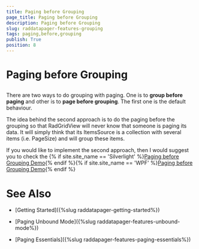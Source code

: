 ```yaml
---
title: Paging before Grouping
page_title: Paging before Grouping
description: Paging before Grouping
slug: raddatapager-features-grouping
tags: paging,before,grouping
publish: True
position: 8
---
```


# Paging before Grouping



## 

There are two ways to do grouping with paging. One is to __group before paging__ and other is to __page before grouping__. The first one is the default behaviour.
        

The idea behind the second approach is to do the paging before the grouping so that RadGridView will never know that someone is paging its data. It will simply think that its ItemsSource is a collection with several items (i.e. PageSize) and will group these items.
        

If you would like to implement the second approach, then I would suggest you to check the
          {% if site.site_name == 'Silverlight' %}[Paging before Grouping Demo](http://demos.telerik.com/silverlight/#GridView/PagingBeforeGrouping){% endif %}{% if site.site_name == 'WPF' %}[Paging before Grouping Demo](http://demos.telerik.com/wpf){% endif %}

# See Also

 * [Getting Started]({%slug raddatapager-getting-started%})

 * [Paging Unbound Mode]({%slug raddatapager-features-unbound-mode%})

 * [Paging Essentials]({%slug raddapager-features-paging-essentials%})
